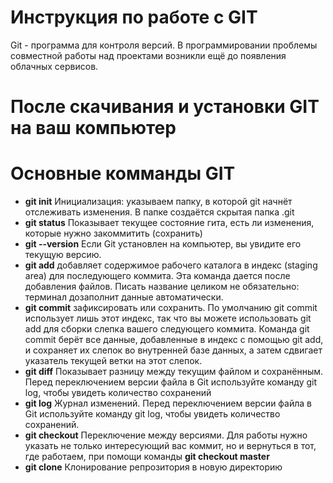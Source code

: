 # Инструкция по работе с GIT
Git - программа для контроля версий. 
В программировании проблемы совместной работы над проектами возникли ещё до появления облачных сервисов.
# После скачивания и установки GIT на ваш компьютер

# Основные комманды GIT 
+ **git init** Инициализация: указываем папку, в которой git начнёт отслеживать изменения. В папке создаётся скрытая папка .git 
+ **git status** Показывает текущее состояние гита, есть ли изменения, которые нужно закоммитить (сохранить)
+ **git --version** Если Git установлен на компьютер, вы увидите его текущую версию.
+ **git add** добавляет содержимое рабочего каталога в индекс (staging area) для последующего коммита. Эта команда дается после добавления файлов. Писать название целиком не обязательно: терминал дозаполнит данные автоматически.
+ **git commit** зафиксировать или сохранить. По умолчанию git commit использует лишь этот индекс, так что вы можете использовать git add для сборки слепка вашего следующего коммита. Команда git commit берёт все данные, добавленные в индекс с помощью git add, и сохраняет их слепок во внутренней базе данных, а затем сдвигает указатель текущей ветки на этот слепок.
+ **git diff** Показывает разницу между текущим файлом и сохранённым. Перед переключением версии файла в Git используйте команду git log, чтобы увидеть количество сохранений
+ **git log** Журнал изменений. Перед переключением версии файла в Git используйте команду git log, чтобы увидеть количество сохранений.
+ **git checkout** Переключение между версиями. Для работы нужно указать не только интересующий вас коммит, но и вернуться в тот, где работаем, при помощи команды **git checkout master**
+ **git clone** Клонирование репрозитория в новую директорию    